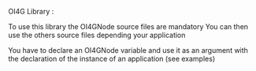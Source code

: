 OI4G Library : 

To use this library the OI4GNode source files are mandatory 
You can then use the others source files depending your application

You have to declare an OI4GNode variable and use it as an argument with the declaration of the instance of an application 
(see examples)